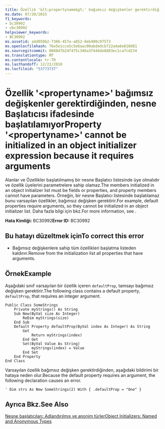 ```yaml
---
title: Özellik '&lt;propertyname&gt;' bağımsız değişkenler gerektirdiğinden, nesne Başlatıcısı ifadesinde başlatılamıyor
ms.date: 07/20/2015
f1_keywords:
- bc30992
- vbc30992
helpviewer_keywords:
- BC30992
ms.assetid: a4d050b2-7366-457a-a852-8eb490c97573
ms.openlocfilehash: 76e5e1cce5c5e6aac00abdedcb722a4a6e810d81
ms.sourcegitcommit: 0888d7b24f475c346a3f444de8d83ec1ca7cd234
ms.translationtype: MT
ms.contentlocale: tr-TR
ms.lasthandoff: 12/22/2018
ms.locfileid: "53773737"
---
```

# <a name="property-ltpropertynamegt-cannot-be-initialized-in-an-object-initializer-expression-because-it-requires-arguments"></a><span data-ttu-id="93b67-102">Özellik '&lt;propertyname&gt;' bağımsız değişkenler gerektirdiğinden, nesne Başlatıcısı ifadesinde başlatılamıyor</span><span class="sxs-lookup"><span data-stu-id="93b67-102">Property '&lt;propertyname&gt;' cannot be initialized in an object initializer expression because it requires arguments</span></span>
<span data-ttu-id="93b67-103">Alanlar ve Özellikler başlatılmamış bir nesne Başlatıcı listesinde üye olmalıdır ve özellik üyelerini parametrelere sahip olamaz.</span><span class="sxs-lookup"><span data-stu-id="93b67-103">The members initialized in an object initializer list must be fields or properties, and property members cannot have parameters.</span></span> <span data-ttu-id="93b67-104">Örneğin, bir nesne Başlatıcı listesinde başlatılamaz bunu varsayılan özellikler, bağımsız değişken gerektirir.</span><span class="sxs-lookup"><span data-stu-id="93b67-104">For example, default properties require arguments, so they cannot be initialized in an object initializer list.</span></span> <span data-ttu-id="93b67-105">Daha fazla bilgi için bkz.</span><span class="sxs-lookup"><span data-stu-id="93b67-105">For more information, see .</span></span>  
  
 <span data-ttu-id="93b67-106">**Hata Kimliği:** BC30992</span><span class="sxs-lookup"><span data-stu-id="93b67-106">**Error ID:** BC30992</span></span>  
  
## <a name="to-correct-this-error"></a><span data-ttu-id="93b67-107">Bu hatayı düzeltmek için</span><span class="sxs-lookup"><span data-stu-id="93b67-107">To correct this error</span></span>  
  
-   <span data-ttu-id="93b67-108">Bağımsız değişkenlere sahip tüm özellikleri başlatma listeden kaldırın.</span><span class="sxs-lookup"><span data-stu-id="93b67-108">Remove from the initialization list all properties that have arguments.</span></span>  
  
## <a name="example"></a><span data-ttu-id="93b67-109">Örnek</span><span class="sxs-lookup"><span data-stu-id="93b67-109">Example</span></span>  
 <span data-ttu-id="93b67-110">Aşağıdaki sınıf varsayılan bir özellik içeren `defaultProp`, tamsayı bağımsız değişken gerektirir.</span><span class="sxs-lookup"><span data-stu-id="93b67-110">The following class contains a default property, `defaultProp`, that requires an integer argument.</span></span>  
  
```  
Public Class SomeStrings  
    Private myStrings() As String  
    Sub New(ByVal size As Integer)  
        ReDim myStrings(size)  
    End Sub  
    Default Property defaultProp(ByVal index As Integer) As String  
        Get  
            Return myStrings(index)  
        End Get  
        Set(ByVal Value As String)  
            myStrings(index) = Value  
        End Set  
    End Property  
End Class  
```  
  
 <span data-ttu-id="93b67-111">Varsayılan özellik bağımsız değişken gerektirdiğinden, aşağıdaki bildirimi bir hataya neden olur.</span><span class="sxs-lookup"><span data-stu-id="93b67-111">Because the default property requires an argument, the following declaration causes an error.</span></span>  
  
```  
' Dim strs As New SomeStrings(2) With { .defaultProp = "One" }  
```  
  
## <a name="see-also"></a><span data-ttu-id="93b67-112">Ayrıca Bkz.</span><span class="sxs-lookup"><span data-stu-id="93b67-112">See Also</span></span>  
   
   
 [<span data-ttu-id="93b67-113">Nesne başlatıcıları: Adlandırılmış ve anonim türler</span><span class="sxs-lookup"><span data-stu-id="93b67-113">Object Initializers: Named and Anonymous Types</span></span>](../../visual-basic/programming-guide/language-features/objects-and-classes/object-initializers-named-and-anonymous-types.md)
